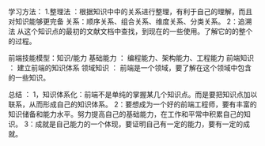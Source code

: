 <!-- 作业题目： 学习总结 -->

学习方法：
    1.整理法 ：根据知识中中的关系进行整理，有利于自己的理解，而且对知识能够更完备
               关系：顺序关系、组合关系、维度关系、分类关系。
    2：追溯法   从这个知识点的最初的文献文档中查找，到现在的一些使用。了解它的的整个的过程。

前端技能模型：知识/能力
    基础能力 ： 编程能力、架构能力、工程能力
    前端知识 ： 建立前端的知识体系
    领域知识 ： 前端是一个领域，要了解在这个领域中包含的一些知识。

总结 ：
   1，知识体系化：前端不是单纯的掌握某几个知识点。而是要把知识点加以联系，从而形成自己的知识体系。
   2：要想成为一个好的前端工程师，要有丰富的知识储备和能力水平。努力提高自己的基础能力，在工作和平常中积累自己的知识。
   3：成就是自己能力的一个体现，要证明自己有一定的能力，要有一定的成就。
